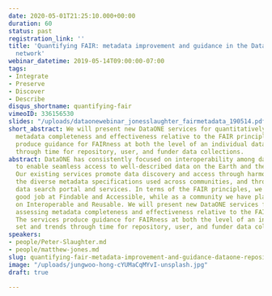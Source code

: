 ```yaml
---
date: 2020-05-01T21:25:10.000+00:00
duration: 60
status: past
registration_link: ''
title: 'Quantifying FAIR: metadata improvement and guidance in the DataONE repository
  network'
webinar_datetime: 2019-05-14T09:00:00-07:00
tags:
- Integrate
- Preserve
- Discover
- Describe
disqus_shortname: quantifying-fair
vimeoID: 336156530
slides: "/uploads/dataonewebinar_jonesslaughter_fairmetadata_190514.pdf"
short_abstract: We will present new DataONE services for quantitatively assessing
  metadata completeness and effectiveness relative to the FAIR principles. The services
  produce guidance for FAIRness at both the level of an individual data set and trends
  through time for repository, user, and funder data collections.
abstract: DataONE has consistently focused on interoperability among data repositories
  to enable seamless access to well-described data on the Earth and the environment.
  Our existing services promote data discovery and access through harmonization of
  the diverse metadata specifications used across communities, and through our integrated
  data search portal and services. In terms of the FAIR principles, we have done a
  good job at Findable and Accessible, while as a community we have placed less emphasis
  on Interoperable and Reusable. We will present new DataONE services for quantitatively
  assessing metadata completeness and effectiveness relative to the FAIR principles.
  The services produce guidance for FAIRness at both the level of an individual data
  set and trends through time for repository, user, and funder data collections.
speakers:
- people/Peter-Slaughter.md
- people/matthew-jones.md
slug: quantifying-fair-metadata-improvement-and-guidance-dataone-repository-network
image: "/uploads/jungwoo-hong-cYUMaCqMYvI-unsplash.jpg"
draft: true

---
```

